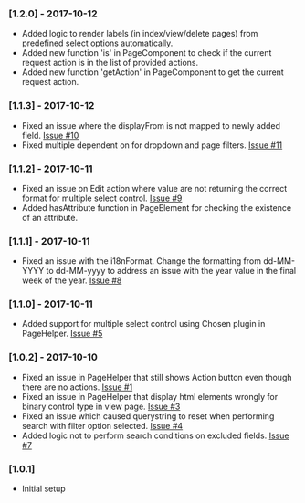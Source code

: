 ### [1.2.0] - 2017-10-12
- Added logic to render labels (in index/view/delete pages) from predefined select options automatically.
- Added new function 'is' in PageComponent to check if the current request action is in the list of provided actions.
- Added new function 'getAction' in PageComponent to get the current request action.

### [1.1.3] - 2017-10-12
- Fixed an issue where the displayFrom is not mapped to newly added field. [Issue #10](https://bitbucket.org/korditpteltd/kd-cakephp-page/issues/10/values-from-the-displayfrom-are-not-mapped)
- Fixed multiple dependent on for dropdown and page filters. [Issue #11](https://bitbucket.org/korditpteltd/kd-cakephp-page/issues/11/filter-or-select-control-type-having)

### [1.1.2] - 2017-10-11
- Fixed an issue on Edit action where value are not returning the correct format for multiple select control. [Issue #9](https://bitbucket.org/korditpteltd/kd-cakephp-page/issues/9/multiselect-dropdown-chosen-select-edit)
- Added hasAttribute function in PageElement for checking the existence of an attribute.

### [1.1.1] - 2017-10-11
- Fixed an issue with the i18nFormat. Change the formatting from dd-MM-YYYY to dd-MM-yyyy to address an issue with the year value in the final week of the year. [Issue #8](https://bitbucket.org/korditpteltd/kd-cakephp-page/issues/8/intl-date-formatter-returning-wrong-year)

### [1.1.0] - 2017-10-11
- Added support for multiple select control using Chosen plugin in PageHelper. [Issue #5](https://bitbucket.org/korditpteltd/kd-cakephp-page/issues/5/multiselect-dropdown)

### [1.0.2] - 2017-10-10
- Fixed an issue in PageHelper that still shows Action button even though there are no actions. [Issue #1](https://bitbucket.org/korditpteltd/kd-cakephp-page/issues/1/action-button-still-showing-and-adding)
- Fixed an issue in PageHelper that display html elements wrongly for binary control type in view page. [Issue #3](https://bitbucket.org/korditpteltd/kd-cakephp-page/issues/3/view-page-show-link-for-attachment-even)
- Fixed an issue which caused querystring to reset when performing search with filter option selected. [Issue #4](https://bitbucket.org/korditpteltd/kd-cakephp-page/issues/4/filter-and-search-will-reset-each-other)
- Added logic not to perform search conditions on excluded fields. [Issue #7](https://bitbucket.org/korditpteltd/kd-cakephp-page/issues/7/search-function-also-search-the-file_name)

### [1.0.1]
- Initial setup